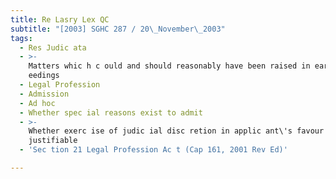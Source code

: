 ```yaml
---
title: Re Lasry Lex QC
subtitle: "[2003] SGHC 287 / 20\_November\_2003"
tags:
  - Res Judic ata
  - >-
    Matters whic h c ould and should reasonably have been raised in earlier proc
    eedings
  - Legal Profession
  - Admission
  - Ad hoc
  - Whether spec ial reasons exist to admit
  - >-
    Whether exerc ise of judic ial disc retion in applic ant\'s favour
    justifiable
  - 'Sec tion 21 Legal Profession Ac t (Cap 161, 2001 Rev Ed)'

---
```


